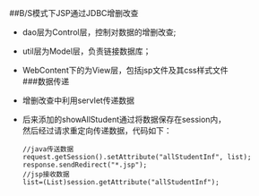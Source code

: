 ##B/S模式下JSP通过JDBC增删改查   
- dao层为Control层，控制对数据的增删改查;    
- util层为Model层，负责链接数据库；   
- WebContent下的为View层，包括jsp文件及其css样式文件   
###数据传递   
- 增删改查中利用servlet传递数据
- 后来添加的showAllStudent通过将数据保存在session内，    
然后经过请求重定向传递数据，代码如下：    

      //java传送数据
      request.getSession().setAttribute("allStudentInf", list);
      response.sendRedirect("*.jsp");
      //jsp接收数据
      list=(List)session.getAttribute("allStudentInf");
